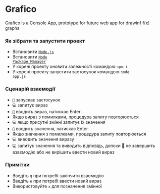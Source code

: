 # Grafico
Grafico is a Console App, prototype for future web app for drawinf f(x) graphs

### Як зібрати та запустити проект
- Встановити <code><a href="https://nodejs.org/en">Node.js</a></code>
- Встановити <code><a href="https://www.npmjs.com/package/npm">Node Package Manager</a></code>
- У корені проекту оновити залежності командою <code>npm i</code>
- У корені проекту запустити застосунок командою <code>node app.js</code>

### Сценарій взаємодії
- <code>👦</code> запускає застосунок 
- <code>💻</code> запитує вираз
- <code>👦</code> вводить вираз, натискає Enter
- Якщо вираз з помилками, процедура запиту повторюється
- <code>💻</code> якщо присутні змінні запитує їх значення 
- <code>👦</code> вводить значення, натискає Enter
- Якщо значення з помилками, процедура запиту повторюється
- <code>💻</code> виводить значення виразу 
- <code>💻</code> запитує значення та виводить відповідь, допоки 👦 не завершить взаємодію або не вирішить ввести новий вираз

### Примітки
- Введіть <code>q</code> при потребі закінчити взаємодію
- Введіть <code>e</code> при потребі ввести новий вираз
- Використовуйте <code>x</code> для позначення змінної